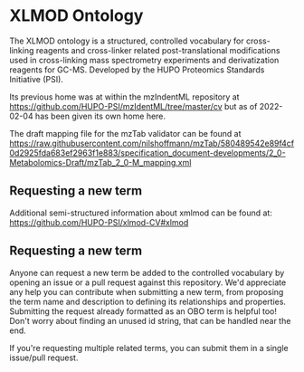 # XLMOD Ontology
The XLMOD ontology is a structured, controlled vocabulary for cross-linking reagents and cross-linker related post-translational modifications used in cross-linking mass spectrometry experiments and derivatization reagents for GC-MS. Developed by the HUPO Proteomics Standards Initiative (PSI).

Its previous home was at within the mzIndentML repository at https://github.com/HUPO-PSI/mzIdentML/tree/master/cv
but as of 2022-02-04 has been given its own home here.

The draft mapping file for the mzTab validator can be found at https://raw.githubusercontent.com/nilshoffmann/mzTab/580489542e89f4cf0d2925fda683ef2963f1e883/specification_document-developments/2_0-Metabolomics-Draft/mzTab_2_0-M_mapping.xml


## Requesting a new term

Additional semi-structured information about xmlmod can be found at: https://github.com/HUPO-PSI/xlmod-CV#xlmod


## Requesting a new term

Anyone can request a new term be added to the controlled vocabulary by opening an issue or a pull
request against this repository. We'd appreciate any help you can contribute when submitting a new
term, from proposing the term name and description to defining its relationships and properties. Submitting
the request already formatted as an OBO term is helpful too! Don't worry about finding an unused id string,
that can be handled near the end.

If you're requesting multiple related terms, you can submit them in a single issue/pull request.
